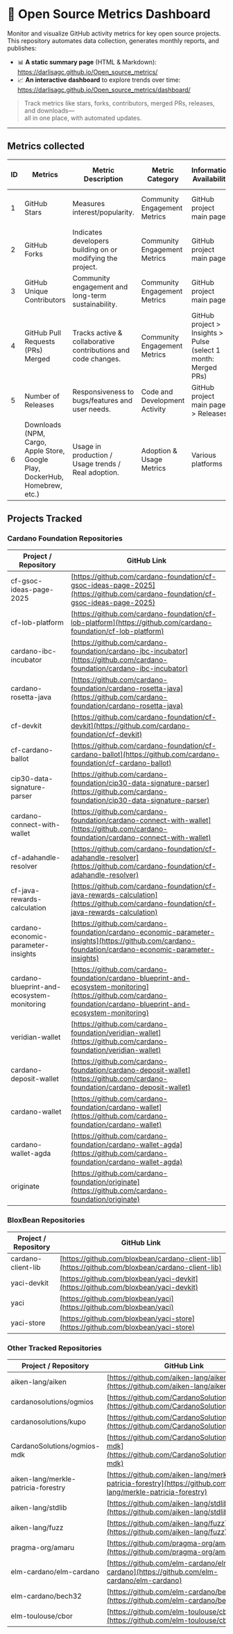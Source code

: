 # 🚀 Open Source Metrics Dashboard

Monitor and visualize GitHub activity metrics for key open source projects.  
This repository automates data collection, generates monthly reports, and publishes:

- 📊 **A static summary page** (HTML & Markdown): https://darlisagc.github.io/Open_source_metrics/
- 📈 **An interactive dashboard** to explore trends over time: https://darlisagc.github.io/Open_source_metrics/dashboard/

> Track metrics like stars, forks, contributors, merged PRs, releases, and downloads—  
> all in one place, with automated updates.

---

## Metrics collected 

| ID | Metrics                                | Metric Description                                                      | Metric Category                  | Information Availability                   | Collection Method           | Frequency of Data Collection | Location                                 |
|----|----------------------------------------|-------------------------------------------------------------------------|----------------------------------|--------------------------------------------|-----------------------------|------------------------------|------------------------------------------|
| 1  | GitHub Stars                           | Measures interest/popularity.                                           | Community Engagement Metrics     | GitHub project main page                   | Manually / GitHub API        | Monthly                      | Confluence page / GitHub repository      |
| 2  | GitHub Forks                           | Indicates developers building on or modifying the project.              | Community Engagement Metrics     | GitHub project main page                   | Manually / GitHub API        | Monthly                      | Confluence page / GitHub repository      |
| 3  | GitHub Unique Contributors             | Community engagement and long-term sustainability.                      | Community Engagement Metrics     | GitHub project main page                   | Manually / GitHub API        | Monthly                      | Confluence page / GitHub repository      |
| 4  | GitHub Pull Requests (PRs) Merged      | Tracks active & collaborative contributions and code changes.           | Community Engagement Metrics     | GitHub project > Insights > Pulse (select 1 month: Merged PRs) | Manually / GitHub API       | Monthly                      | Confluence page / GitHub repository      |
| 5  | Number of Releases                     | Responsiveness to bugs/features and user needs.                         | Code and Development Activity    | GitHub project main page > Releases        | Manually / GitHub API       | Monthly                      | Confluence page                         |
| 6  | Downloads (NPM, Cargo, Apple Store, Google Play, DockerHub, Homebrew, etc.) | Usage in production / Usage trends / Real adoption.         | Adoption & Usage Metrics         | Various platforms | Manually                    | Monthly                      | Confluence page / GitHub repository      |


## Projects Tracked

### Cardano Foundation Repositories

| Project / Repository                         | GitHub Link                                                                                   |
|----------------------------------------------|----------------------------------------------------------------------------------------------|
| cf-gsoc-ideas-page-2025                      | [https://github.com/cardano-foundation/cf-gsoc-ideas-page-2025](https://github.com/cardano-foundation/cf-gsoc-ideas-page-2025)           |
| cf-lob-platform                              | [https://github.com/cardano-foundation/cf-lob-platform](https://github.com/cardano-foundation/cf-lob-platform)                           |
| cardano-ibc-incubator                        | [https://github.com/cardano-foundation/cardano-ibc-incubator](https://github.com/cardano-foundation/cardano-ibc-incubator)               |
| cardano-rosetta-java                         | [https://github.com/cardano-foundation/cardano-rosetta-java](https://github.com/cardano-foundation/cardano-rosetta-java)                 |
| cf-devkit                                    | [https://github.com/cardano-foundation/cf-devkit](https://github.com/cardano-foundation/cf-devkit)                                       |
| cf-cardano-ballot                            | [https://github.com/cardano-foundation/cf-cardano-ballot](https://github.com/cardano-foundation/cf-cardano-ballot)                       |
| cip30-data-signature-parser                  | [https://github.com/cardano-foundation/cip30-data-signature-parser](https://github.com/cardano-foundation/cip30-data-signature-parser)   |
| cardano-connect-with-wallet                  | [https://github.com/cardano-foundation/cardano-connect-with-wallet](https://github.com/cardano-foundation/cardano-connect-with-wallet)   |
| cf-adahandle-resolver                        | [https://github.com/cardano-foundation/cf-adahandle-resolver](https://github.com/cardano-foundation/cf-adahandle-resolver)               |
| cf-java-rewards-calculation                  | [https://github.com/cardano-foundation/cf-java-rewards-calculation](https://github.com/cardano-foundation/cf-java-rewards-calculation)   |
| cardano-economic-parameter-insights           | [https://github.com/cardano-foundation/cardano-economic-parameter-insights](https://github.com/cardano-foundation/cardano-economic-parameter-insights)  |
| cardano-blueprint-and-ecosystem-monitoring    | [https://github.com/cardano-foundation/cardano-blueprint-and-ecosystem-monitoring](https://github.com/cardano-foundation/cardano-blueprint-and-ecosystem-monitoring) |
| veridian-wallet                              | [https://github.com/cardano-foundation/veridian-wallet](https://github.com/cardano-foundation/veridian-wallet)                           |
| cardano-deposit-wallet                       | [https://github.com/cardano-foundation/cardano-deposit-wallet](https://github.com/cardano-foundation/cardano-deposit-wallet)             |
| cardano-wallet                               | [https://github.com/cardano-foundation/cardano-wallet](https://github.com/cardano-foundation/cardano-wallet)                             |
| cardano-wallet-agda                          | [https://github.com/cardano-foundation/cardano-wallet-agda](https://github.com/cardano-foundation/cardano-wallet-agda)                   |
| originate                                    | [https://github.com/cardano-foundation/originate](https://github.com/cardano-foundation/originate)                                      |

### BloxBean Repositories

| Project / Repository                         | GitHub Link                                                                                   |
|----------------------------------------------|----------------------------------------------------------------------------------------------|
| cardano-client-lib                           | [https://github.com/bloxbean/cardano-client-lib](https://github.com/bloxbean/cardano-client-lib)                                         |
| yaci-devkit                                  | [https://github.com/bloxbean/yaci-devkit](https://github.com/bloxbean/yaci-devkit)                                                     |
| yaci                                         | [https://github.com/bloxbean/yaci](https://github.com/bloxbean/yaci)                                                                   |
| yaci-store                                   | [https://github.com/bloxbean/yaci-store](https://github.com/bloxbean/yaci-store)                                                       |

### Other Tracked Repositories

| Project / Repository                         | GitHub Link                                                                                   |
|----------------------------------------------|----------------------------------------------------------------------------------------------|
| aiken-lang/aiken                             | [https://github.com/aiken-lang/aiken](https://github.com/aiken-lang/aiken)                                                             |
| cardanosolutions/ogmios                      | [https://github.com/CardanoSolutions/ogmios](https://github.com/CardanoSolutions/ogmios)                                               |
| cardanosolutions/kupo                        | [https://github.com/CardanoSolutions/kupo](https://github.com/CardanoSolutions/kupo)                                                   |
| CardanoSolutions/ogmios-mdk                  | [https://github.com/CardanoSolutions/ogmios-mdk](https://github.com/CardanoSolutions/ogmios-mdk)                                       |
| aiken-lang/merkle-patricia-forestry          | [https://github.com/aiken-lang/merkle-patricia-forestry](https://github.com/aiken-lang/merkle-patricia-forestry)                       |
| aiken-lang/stdlib                            | [https://github.com/aiken-lang/stdlib](https://github.com/aiken-lang/stdlib)                                                           |
| aiken-lang/fuzz                              | [https://github.com/aiken-lang/fuzz](https://github.com/aiken-lang/fuzz)                                                               |
| pragma-org/amaru                             | [https://github.com/pragma-org/amaru](https://github.com/pragma-org/amaru)                                                             |
| elm-cardano/elm-cardano                      | [https://github.com/elm-cardano/elm-cardano](https://github.com/elm-cardano/elm-cardano)                                               |
| elm-cardano/bech32                           | [https://github.com/elm-cardano/bech32](https://github.com/elm-cardano/bech32)                                                         |
| elm-toulouse/cbor                            | [https://github.com/elm-toulouse/cbor](https://github.com/elm-toulouse/cbor)                                                           |
